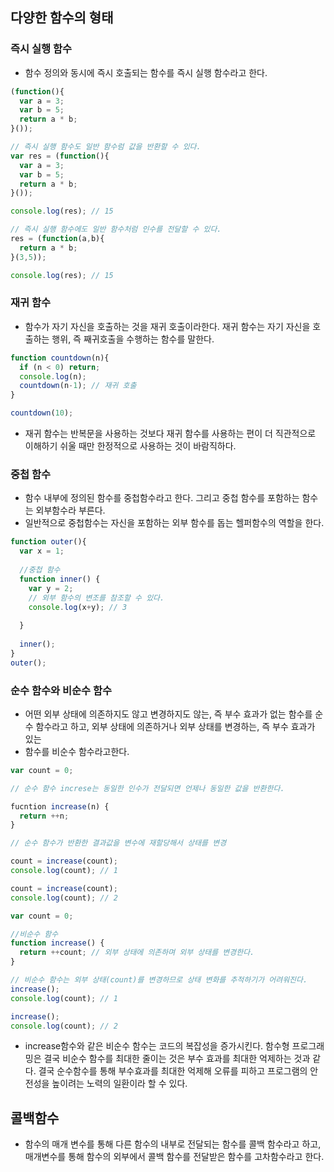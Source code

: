 
## 다양한 함수의 형태

### 즉시 실행 함수
- 함수 정의와 동시에 즉시 호출되는 함수를 즉시 실행 함수라고 한다.

```jsx
(function(){
  var a = 3;
  var b = 5;
  return a * b;
}());
```

```jsx
// 즉시 실행 함수도 일반 함수럼 값을 반환할 수 있다.
var res = (function(){
  var a = 3;
  var b = 5;
  return a * b;
}());

console.log(res); // 15

// 즉시 실행 함수에도 일반 함수처럼 인수를 전달할 수 있다.
res = (function(a,b){
  return a * b;
}(3,5));

console.log(res); // 15
```

### 재귀 함수
- 함수가 자기 자신을 호출하는 것을 재귀 호출이라한다. 재귀 함수는 자기 자신을 호출하는 행위, 즉 째귀호출을 수행하는 함수를 말한다.

```jsx
function countdown(n){
  if (n < 0) return;
  console.log(n);
  countdown(n-1); // 재귀 호출
}

countdown(10);
```
+ 재귀 함수는 반복문을 사용하는 것보다 재귀 함수를 사용하는 편이 더 직관적으로 이해하기 쉬울 때만 한정적으로 사용하는 것이 바람직하다.

### 중첩 함수

+ 함수 내부에 정의된 함수를 중첩함수라고 한다. 그리고 중첩 함수를 포함하는 함수는 외부함수라 부른다.
+ 일반적으로 중첩함수는 자신을 포함하는 외부 함수를 돕는 헬퍼함수의 역할을 한다.

```jsx
function outer(){
  var x = 1;
  
  //중첩 함수
  function inner() {
    var y = 2;
    // 외부 함수의 변조를 참조할 수 있다.
    console.log(x+y); // 3
    
  }
  
  inner();
}
outer();
```

### 순수 함수와 비순수 함수

+ 어떤 외부 상태에 의존하지도 않고 변경하지도 않는, 즉 부수 효과가 없는 함수를 순수 함수라고 하고, 외부 상태에 의존하거나 외부 상태를 변경하는, 즉 부수 효과가 있는
+ 함수를 비순수 함수라고한다.

```jsx 
var count = 0;

// 순수 함수 increse는 동일한 인수가 전달되면 언제나 동일한 값을 반환한다.

fucntion increase(n) {
  return ++n;
}

// 순수 함수가 반환한 결과값을 변수에 재할당해서 상태를 변경

count = increase(count);
console.log(count); // 1

count = increase(count);
console.log(count); // 2
```

```jsx
var count = 0;

//비순수 함수
function increase() {
  return ++count; // 외부 상태에 의존하며 외부 상태를 변경한다.
}

// 비순수 함수는 외부 상태(count)를 변경하므로 상태 변화를 추적하기가 어려워진다.
increase();
console.log(count); // 1

increase();
console.log(count); // 2
```

+ increase함수와 같은 비순수 함수는 코드의 복잡성을 증가시킨다. 함수형 프로그래밍은 결국 비순수 함수를 최대한 줄이는 것은 부수 효과를 최대한 억제하는 것과 같다. 결국 순수함수를 통해 부수효과를 최대한 억제해 오류를 피하고 프로그램의 안전성을 높이려는 노력의 일환이라 할 수 있다.


## 콜백함수

+ 함수의 매개 변수를 통해 다른 함수의 내부로 전달되는 함수를 콜백 함수라고 하고, 매개변수를 통해 함수의 외부에서 콜백 함수를 전달받은 함수를 고차함수라고 한다.








  











 
 
 
 
 
 
 
 
 
 
